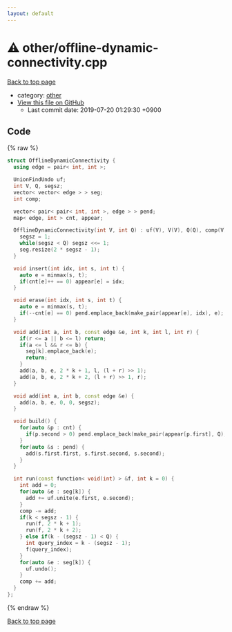 ```yaml
---
layout: default
---
```


<!-- mathjax config similar to math.stackexchange -->
<script type="text/javascript" async
  src="https://cdnjs.cloudflare.com/ajax/libs/mathjax/2.7.5/MathJax.js?config=TeX-MML-AM_CHTML">
</script>
<script type="text/x-mathjax-config">
  MathJax.Hub.Config({
    TeX: { equationNumbers: { autoNumber: "AMS" }},
    tex2jax: {
      inlineMath: [ ['$','$'] ],
      processEscapes: true
    },
    "HTML-CSS": { matchFontHeight: false },
    displayAlign: "left",
    displayIndent: "2em"
  });
</script>

<script type="text/javascript" src="https://cdnjs.cloudflare.com/ajax/libs/jquery/3.4.1/jquery.min.js"></script>
<script src="https://cdn.jsdelivr.net/npm/jquery-balloon-js@1.1.2/jquery.balloon.min.js" integrity="sha256-ZEYs9VrgAeNuPvs15E39OsyOJaIkXEEt10fzxJ20+2I=" crossorigin="anonymous"></script>
<script type="text/javascript" src="../../assets/js/copy-button.js"></script>
<link rel="stylesheet" href="../../assets/css/copy-button.css" />


# :warning: other/offline-dynamic-connectivity.cpp
<a href="../../index.html">Back to top page</a>

* category: <a href="../../index.html#795f3202b17cb6bc3d4b771d8c6c9eaf">other</a>
* <a href="{{ site.github.repository_url }}/blob/master/other/offline-dynamic-connectivity.cpp">View this file on GitHub</a>
    - Last commit date: 2019-07-20 01:29:30 +0900




## Code
{% raw %}
```cpp
struct OfflineDynamicConnectivity {
  using edge = pair< int, int >;

  UnionFindUndo uf;
  int V, Q, segsz;
  vector< vector< edge > > seg;
  int comp;

  vector< pair< pair< int, int >, edge > > pend;
  map< edge, int > cnt, appear;

  OfflineDynamicConnectivity(int V, int Q) : uf(V), V(V), Q(Q), comp(V) {
    segsz = 1;
    while(segsz < Q) segsz <<= 1;
    seg.resize(2 * segsz - 1);
  }

  void insert(int idx, int s, int t) {
    auto e = minmax(s, t);
    if(cnt[e]++ == 0) appear[e] = idx;
  }

  void erase(int idx, int s, int t) {
    auto e = minmax(s, t);
    if(--cnt[e] == 0) pend.emplace_back(make_pair(appear[e], idx), e);
  }

  void add(int a, int b, const edge &e, int k, int l, int r) {
    if(r <= a || b <= l) return;
    if(a <= l && r <= b) {
      seg[k].emplace_back(e);
      return;
    }
    add(a, b, e, 2 * k + 1, l, (l + r) >> 1);
    add(a, b, e, 2 * k + 2, (l + r) >> 1, r);
  }

  void add(int a, int b, const edge &e) {
    add(a, b, e, 0, 0, segsz);
  }

  void build() {
    for(auto &p : cnt) {
      if(p.second > 0) pend.emplace_back(make_pair(appear[p.first], Q), p.first);
    }
    for(auto &s : pend) {
      add(s.first.first, s.first.second, s.second);
    }
  }

  int run(const function< void(int) > &f, int k = 0) {
    int add = 0;
    for(auto &e : seg[k]) {
      add += uf.unite(e.first, e.second);
    }
    comp -= add;
    if(k < segsz - 1) {
      run(f, 2 * k + 1);
      run(f, 2 * k + 2);
    } else if(k - (segsz - 1) < Q) {
      int query_index = k - (segsz - 1);
      f(query_index);
    }
    for(auto &e : seg[k]) {
      uf.undo();
    }
    comp += add;
  }
};

```
{% endraw %}

<a href="../../index.html">Back to top page</a>

